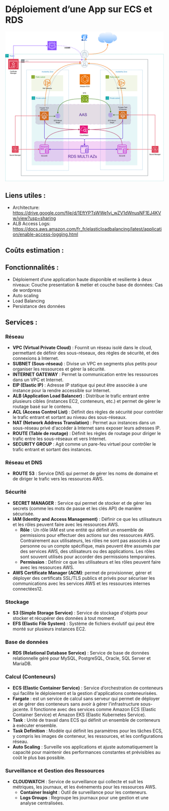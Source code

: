 # Déploiement d’une App sur ECS et RDS

![](<Architecture App.png>)

## Liens utiles :
- Architecture: https://drive.google.com/file/d/1EftYPTsWWe1vj_wZV1dWnusNF1EJ4KVw/view?usp=sharing
- ALB Access Logs: https://docs.aws.amazon.com/fr_fr/elasticloadbalancing/latest/application/enable-access-logging.html

## Coûts estimation :

## Fonctionnalités :
- Déploiement d’une application haute disponible et resiliente à deux niveaux: Couche presentation & metier et couche base de données: Cas de wordpress
- Auto scaling
- Load Balancing
- Persistance des données

## Services :

### Réseau
- **VPC (Virtual Private Cloud)** : Fournit un réseau isolé dans le cloud, permettant de définir des sous-réseaux, des règles de sécurité, et des connexions à Internet.
- **SUBNET (Sous-réseau)** : Divise un VPC en segments plus petits pour organiser les ressources et gérer la sécurité.
- **INTERNET GATEWAY** : Permet la communication entre les ressources dans un VPC et Internet.
- **EIP (Elastic IP)** : Adresse IP statique qui peut être associée à une instance pour la rendre accessible sur Internet.
- **ALB (Application Load Balancer)** : Distribue le trafic entrant entre plusieurs cibles (instances EC2, conteneurs, etc.) et permet de gérer le routage basé sur le contenu.
- **ACL (Access Control List)** : Définit des règles de sécurité pour contrôler le trafic entrant et sortant au niveau des sous-réseaux.
- **NAT (Network Address Translation)** : Permet aux instances dans un sous-réseau privé d'accéder à Internet sans exposer leurs adresses IP.
- **ROUTE (Table de routage)** : Définit les règles de routage pour diriger le trafic entre les sous-réseaux et vers Internet.
- **SECURITY GROUP** : Agit comme un pare-feu virtuel pour contrôler le trafic entrant et sortant des instances.

### Réseau et DNS
- **ROUTE 53** : Service DNS qui permet de gérer les noms de domaine et de diriger le trafic vers les ressources AWS.

### Sécurité
- **SECRET MANAGER** : Service qui permet de stocker et de gérer les secrets (comme les mots de passe et les clés API) de manière sécurisée.
- **IAM (Identity and Access Management)** : Définir ce que les utilisateurs et les rôles peuvent faire avec les ressources AWS.
  - **Rôle** : Un rôle IAM est une entité qui définit un ensemble de permissions pour effectuer des actions sur des ressources AWS. Contrairement aux utilisateurs, les rôles ne sont pas associés à une personne ou un compte spécifique, mais peuvent être assumés par des services AWS, des utilisateurs ou des applications. Les rôles sont souvent utilisés pour accorder des permissions temporaires.
  - **Permission** : Définir ce que les utilisateurs et les rôles peuvent faire avec les ressources AWS.
- **AWS Certificate Manager (ACM)**: permet de provisionner, gérer et déployer des certificats SSL/TLS publics et privés pour sécuriser les communications avec les services AWS et les ressources internes connectées12.
 
### Stockage
- **S3 (Simple Storage Service)** : Service de stockage d'objets pour stocker et récupérer des données à tout moment.
- **EFS (Elastic File System)** : Système de fichiers évolutif qui peut être monté sur plusieurs instances EC2.

### Base de données
- **RDS (Relational Database Service)** : Service de base de données relationnelle géré pour MySQL, PostgreSQL, Oracle, SQL Server et MariaDB.

### Calcul (Conteneurs)
- **ECS (Elastic Container Service)** : Service d’orchestration de conteneurs qui facilite le déploiement et la gestion d'applications conteneurisées.
- **Fargate** : est un service de calcul sans serveur qui permet de déployer et de gérer des conteneurs sans avoir à gérer l'infrastructure sous-jacente. Il fonctionne avec des services comme Amazon ECS (Elastic Container Service) et Amazon EKS (Elastic Kubernetes Service).
- **Task** : Unité de travail dans ECS qui définit un ensemble de conteneurs à exécuter ensemble.
- **Task Definition** : Modèle qui définit les paramètres pour les tâches ECS, y compris les images de conteneur, les ressources, et les configurations réseau.
- **Auto Scaling** : Surveille vos applications et ajuste automatiquement la capacité pour maintenir des performances constantes et prévisibles au coût le plus bas possible.


### Surveillance et Gestion des Ressources
- **CLOUDWATCH** : Service de surveillance qui collecte et suit les métriques, les journaux, et les événements pour les ressources AWS.
  - **Container Insight** : Outil de surveillance pour les conteneurs.
  - **Logs Groups** : Regroupe les journaux pour une gestion et une analyse centralisées.

  
